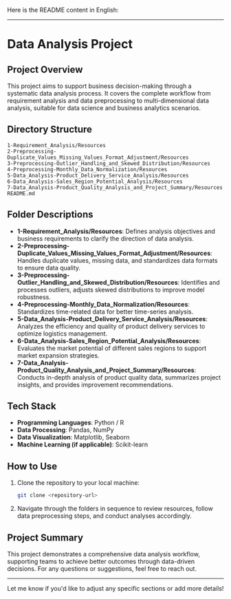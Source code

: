 Here is the README content in English:

---

# Data Analysis Project

## Project Overview

This project aims to support business decision-making through a systematic data analysis process. It covers the complete workflow from requirement analysis and data preprocessing to multi-dimensional data analysis, suitable for data science and business analytics scenarios.

## Directory Structure

```
1-Requirement_Analysis/Resources
2-Preprocessing-Duplicate_Values_Missing_Values_Format_Adjustment/Resources
3-Preprocessing-Outlier_Handling_and_Skewed_Distribution/Resources
4-Preprocessing-Monthly_Data_Normalization/Resources
5-Data_Analysis-Product_Delivery_Service_Analysis/Resources
6-Data_Analysis-Sales_Region_Potential_Analysis/Resources
7-Data_Analysis-Product_Quality_Analysis_and_Project_Summary/Resources
README.md
```

## Folder Descriptions

- **1-Requirement_Analysis/Resources**: Defines analysis objectives and business requirements to clarify the direction of data analysis.
- **2-Preprocessing-Duplicate_Values_Missing_Values_Format_Adjustment/Resources**: Handles duplicate values, missing data, and standardizes data formats to ensure data quality.
- **3-Preprocessing-Outlier_Handling_and_Skewed_Distribution/Resources**: Identifies and processes outliers, adjusts skewed distributions to improve model robustness.
- **4-Preprocessing-Monthly_Data_Normalization/Resources**: Standardizes time-related data for better time-series analysis.
- **5-Data_Analysis-Product_Delivery_Service_Analysis/Resources**: Analyzes the efficiency and quality of product delivery services to optimize logistics management.
- **6-Data_Analysis-Sales_Region_Potential_Analysis/Resources**: Evaluates the market potential of different sales regions to support market expansion strategies.
- **7-Data_Analysis-Product_Quality_Analysis_and_Project_Summary/Resources**: Conducts in-depth analysis of product quality data, summarizes project insights, and provides improvement recommendations.

## Tech Stack

- **Programming Languages**: Python / R  
- **Data Processing**: Pandas, NumPy  
- **Data Visualization**: Matplotlib, Seaborn  
- **Machine Learning (if applicable)**: Scikit-learn  

## How to Use

1. Clone the repository to your local machine:
   ```bash
   git clone <repository-url>
   ```
2. Navigate through the folders in sequence to review resources, follow data preprocessing steps, and conduct analyses accordingly.

## Project Summary

This project demonstrates a comprehensive data analysis workflow, supporting teams to achieve better outcomes through data-driven decisions. For any questions or suggestions, feel free to reach out.

---

Let me know if you'd like to adjust any specific sections or add more details!
